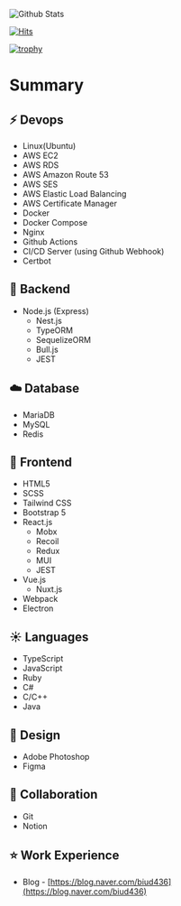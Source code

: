 ![Github Stats](https://github-readme-stats.vercel.app/api?username=biud436&theme=buefy&show_icons=true)

[![Hits](https://hits.seeyoufarm.com/api/count/incr/badge.svg?url=https%3A%2F%2Fgithub.com%2Fbiud436%2F&count_bg=%2379C83D&title_bg=%23555555&icon=&icon_color=%23E7E7E7&title=hits&edge_flat=false)](https://hits.seeyoufarm.com)

[![trophy](https://github-profile-trophy.vercel.app/?username=biud436&theme=juicyfresh)](https://github.com/ryo-ma/github-profile-trophy)

# Summary

## :zap: Devops

- Linux(Ubuntu)
- AWS EC2
- AWS RDS
- AWS Amazon Route 53
- AWS SES
- AWS Elastic Load Balancing
- AWS Certificate Manager
- Docker
- Docker Compose
- Nginx
- Github Actions
- CI/CD Server (using Github Webhook)
- Certbot

## :rocket: Backend

- Node.js (Express)
  - Nest.js
  - TypeORM
  - SequelizeORM
  - Bull.js
  - JEST

## :cloud: Database

- MariaDB
- MySQL
- Redis

## :rocket: Frontend

- HTML5
- SCSS
- Tailwind CSS
- Bootstrap 5
- React.js
  - Mobx
  - Recoil
  - Redux
  - MUI
  - JEST
- Vue.js
  - Nuxt.js
- Webpack
- Electron

## :sunny: Languages

- TypeScript
- JavaScript
- Ruby
- C#
- C/C++
- Java

## 🎨 Design

- Adobe Photoshop
- Figma

## :rocket: Collaboration

- Git
- Notion

## :star: Work Experience

- Blog - [https://blog.naver.com/biud436](https://blog.naver.com/biud436)
